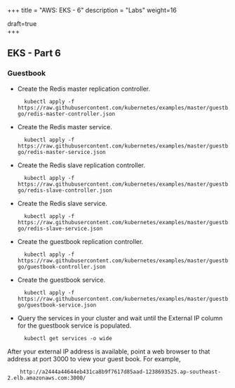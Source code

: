 +++
title = "AWS: EKS - 6"
description = "Labs"
weight=16

draft=true      
+++


## EKS - Part 6

### Guestbook

* Create the Redis master replication controller.

        kubectl apply -f https://raw.githubusercontent.com/kubernetes/examples/master/guestbook-go/redis-master-controller.json


* Create the Redis master service.

        kubectl apply -f https://raw.githubusercontent.com/kubernetes/examples/master/guestbook-go/redis-master-service.json



* Create the Redis slave replication controller.

        kubectl apply -f https://raw.githubusercontent.com/kubernetes/examples/master/guestbook-go/redis-slave-controller.json


* Create the Redis slave service.

        kubectl apply -f https://raw.githubusercontent.com/kubernetes/examples/master/guestbook-go/redis-slave-service.json

* Create the guestbook replication controller.

        kubectl apply -f https://raw.githubusercontent.com/kubernetes/examples/master/guestbook-go/guestbook-controller.json


* Create the guestbook service.

        kubectl apply -f https://raw.githubusercontent.com/kubernetes/examples/master/guestbook-go/guestbook-service.json



* Query the services in your cluster and wait until the External IP column for the guestbook service is populated.

        kubectl get services -o wide

After your external IP address is available, point a web browser to that address at port 3000 to view your guest book. For example, 

        http://a2444a44644eb431ca8b9f7617d85aad-1238693525.ap-southeast-2.elb.amazonaws.com:3000/




